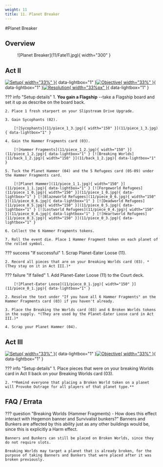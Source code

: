 ```yaml
---
weight: 11
title: 11. Planet Breaker
---
```

#Planet Breaker
## Overview
<figure markdown="span">
![Planet Breaker](11/Fate11.jpg){ width="300" }
</figure>

## Act II

[![Setup](11/piece_1_4.jpg){ width="33%" }](11/piece_1_4.jpg){ data-lightbox="1" }[![Objective](11/back_1_4.jpg){ width="33%" }](11/back_1_4.jpg){ data-lightbox="1" }[![Resolution](11/piece_0_2.jpg){ width="33%px" }](11/piece_0_2.jpg){ data-lightbox="1" }

??? info "Setup details"
    1. **You gain a Flagship** --take a Flagship board and set it up as describe on the board back.
    
    2. Place 1 fresh starport on your Slipstream Drive Upgrade.
    
    3. Gain Sycophants (02).
    
        [![Sycophants](11/piece_1_3.jpg){ width="150" }](11/piece_1_3.jpg){ data-lightbox="1" }
    
    4. Gain the Hammer Fragments card (03).
    
        [![Hammer Fragments](11/piece_1_2.jpg){ width="150" }](11/piece_1_2.jpg){ data-lightbox="1" } [![Breaking Worlds](11/back_1_2.jpg){ width="150" }](11/back_1_2.jpg){ data-lightbox="1" }
    
    5. Tuck the Planet Hammer (04) and the 5 Refugees card (05-09) under the Hammer Fragments card.
    
        [![Planet Hammer](11/piece_1_1.jpg){ width="150" }](11/piece_1_1.jpg){ data-lightbox="1" } [![Forgeworld Refugees](11/piece_1_0.jpg){ width="150" }](11/piece_1_0.jpg){ data-lightbox="1" } [![Blazeworld Refugees](11/piece_0_6.jpg){ width="150" }](11/piece_0_6.jpg){ data-lightbox="1" } [![Deadworld Refugees](11/piece_0_5.jpg){ width="150" }](11/piece_0_5.jpg){ data-lightbox="1" } [![Lostworld Refugees](11/piece_0_4.jpg){ width="150" }](11/piece_0_4.jpg){ data-lightbox="1" } [![Heartworld Refugees](11/piece_0_3.jpg){ width="150" }](11/piece_0_3.jpg){ data-lightbox="1" }
    
    6. Collect the 6 Hammer Fragments tokens.
    
    7. Roll the event die. Place 1 Hammer Fragment token on each planet of the rolled symbol.    

??? success "If successful"
    1. Scrap Planet-Eater Loose (11).
    
    2. Record all pieces that are on your Breaking Worlds card (03). *(They stay on it in Act III.)*

??? failure "If failed"
    1. Add Planet-Eater Loose (11) to the Court deck.
    
        [![Planet-Eater Loose](11/piece_0_1.jpg){ width="150" }](11/piece_0_1.jpg){ data-lightbox="1" }
    
    2. Resolve the text under "If you have all 6 Hammer Fragments" on the Hammer Fragments card (03) if you haven't already.
    
    3. Place the Breaking the Worlds card (03) and 6 Broken Worlds tokens in the supply. *(They are used by the Planet-Eater Loose card in Act III.)*
    
    4. Scrap your Planet Hammer (04).

## Act III

[![Setup](11/piece_0_0.jpg){ width="33%" }](11/piece_0_0.jpg){ data-lightbox="1" }[![Objective](11/back_0_0.jpg){ width="33%" }](11/back_0_0.jpg){ data-lightbox="1" }

??? info "Setup details"
    1. Place pieces that were on your breaking Worlds card in Act II back on your Breaking Worlds card (03).
    
    2. **Remind everyone that placing a Broken World token on a planet will Provoke Outrage for all players of that planet type.**

## FAQ / Errata

??? question "Breaking Worlds (Hammer Fragments) - How does this effect interact with Hegemon banner and Survivalist bunkers?"
    <a id="faq1"></a>Banners and Bunkers are affected by this ability just as any other buildings would be, since this is explicitly a Harm effect.

    Banners and Bunkers can still be placed on Broken Worlds, since they do not require slots.

    Breaking Worlds may target a planet that is already broken, for the purpose of taking Banners and Bunkers that were placed after it was broken previously.